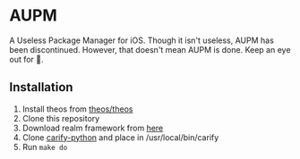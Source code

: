 # AUPM

A Useless Package Manager for iOS. Though it isn't useless, AUPM has been discontinued. However, that doesn't mean AUPM is done. Keep an eye out for 🦓.

## Installation

1. Install theos from [theos/theos](https://www.github.com/theos/theos)
2. Clone this repository
3. Download realm framework from [here](https://realm.io/docs/objc/latest/)
4. Clone [carify-python](https://www.github.com/wstyres/carify-python) and place in /usr/local/bin/carify
3. Run `make do`
